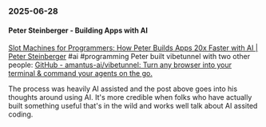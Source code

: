 ### 2025-06-28
#### Peter Steinberger - Building Apps with AI
[Slot Machines for Programmers: How Peter Builds Apps 20x Faster with AI \| Peter Steinberger](https://steipete.me/posts/2025/when-ai-meets-madness-peters-16-hour-days) #ai #programming 
Peter built vibetunnel with two other people: [GitHub - amantus-ai/vibetunnel: Turn any browser into your terminal & command your agents on the go.](https://github.com/amantus-ai/vibetunnel)

The process was heavily AI assisted and the post above goes into his thoughts around using AI. It's more credible when folks who have actually built something useful that's in the wild and works well talk about AI assited coding.

